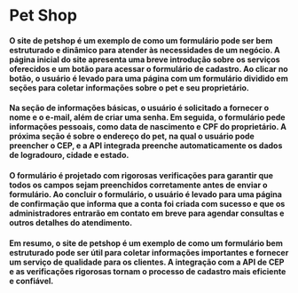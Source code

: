 # Pet Shop <br>

#### O site de petshop é um exemplo de como um formulário pode ser bem estruturado e dinâmico para atender às necessidades de um negócio. A página inicial do site apresenta uma breve introdução sobre os serviços oferecidos e um botão para acessar o formulário de cadastro. Ao clicar no botão, o usuário é levado para uma página com um formulário dividido em seções para coletar informações sobre o pet e seu proprietário. <br>

#### Na seção de informações básicas, o usuário é solicitado a fornecer o nome e o e-mail, além de criar uma senha. Em seguida, o formulário pede informações pessoais, como data de nascimento e CPF do proprietário. A próxima seção é sobre o endereço do pet, na qual o usuário pode preencher o CEP, e a API integrada preenche automaticamente os dados de logradouro, cidade e estado. <br>

#### O formulário é projetado com rigorosas verificações para garantir que todos os campos sejam preenchidos corretamente antes de enviar o formulário. Ao concluir o formulário, o usuário é levado para uma página de confirmação que informa que a conta foi criada com sucesso e que os administradores entrarão em contato em breve para agendar consultas e outros detalhes do atendimento. <br>

#### Em resumo, o site de petshop é um exemplo de como um formulário bem estruturado pode ser útil para coletar informações importantes e fornecer um serviço de qualidade para os clientes. A integração com a API de CEP e as verificações rigorosas tornam o processo de cadastro mais eficiente e confiável.
